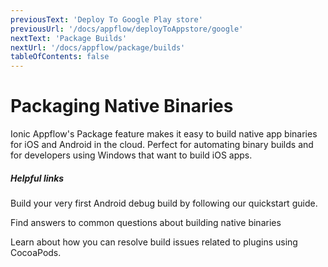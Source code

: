 ```yaml
---
previousText: 'Deploy To Google Play store'
previousUrl: '/docs/appflow/deployToAppstore/google'
nextText: 'Package Builds'
nextUrl: '/docs/appflow/package/builds'
tableOfContents: false
---
```


# Packaging Native Binaries

Ionic Appflow's Package feature makes it easy to build native app binaries for iOS and Android in the cloud.
Perfect for automating binary builds and for developers using Windows that want to build iOS apps.

##### Helpful links

<docs-cards>
  <docs-card header="Build a Native Binary" href="/docs/appflow/quickstart/package" icon="/docs/assets/icons/guide-quickstart-icon.png">
    <p>Build your very first Android debug build by following our quickstart guide.</p>
  </docs-card>

  <docs-card header="Package FAQ" href="https://ionic.zendesk.com/hc/en-us/categories/360000410494-Package" icon="/docs/assets/icons/guide-faq-icon.png">
    <p>Find answers to common questions about building native binaries</p>
  </docs-card>

  <docs-card header="Managing Plugins using CocoaPods" href="https://ionic.zendesk.com/hc/en-us/articles/360010049673-Managing-plugins-using-CocoaPods-in-Ionic-Appflow-" icon="/docs/assets/icons/guide-faq-icon.png">
    <p>Learn about how you can resolve build issues related to plugins using CocoaPods.</p>
  </docs-card>

</docs-cards>
